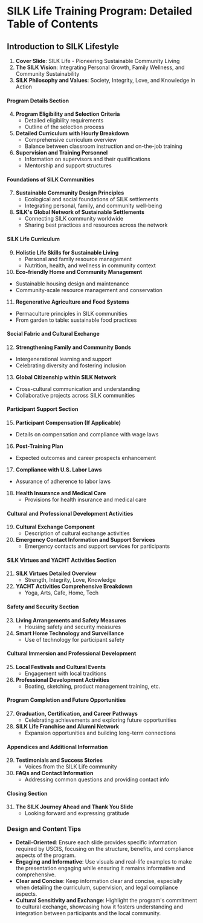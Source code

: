 # SILK Life Training Program: Detailed Table of Contents

## Introduction to SILK Lifestyle
1. **Cover Slide**: SILK Life - Pioneering Sustainable Community Living
2. **The SILK Vision**: Integrating Personal Growth, Family Wellness, and Community Sustainability
3. **SILK Philosophy and Values**: Society, Integrity, Love, and Knowledge in Action

#### Program Details Section
4. **Program Eligibility and Selection Criteria**
   - Detailed eligibility requirements
   - Outline of the selection process
5. **Detailed Curriculum with Hourly Breakdown**
   - Comprehensive curriculum overview
   - Balance between classroom instruction and on-the-job training
6. **Supervision and Training Personnel**
   - Information on supervisors and their qualifications
   - Mentorship and support structures
   
#### Foundations of SILK Communities
7. **Sustainable Community Design Principles**
   * Ecological and social foundations of SILK settlements
   * Integrating personal, family, and community well-being
8. **SILK's Global Network of Sustainable Settlements**
   * Connecting SILK community worldwide
   * Sharing best practices and resources across the network

#### SILK Life Curriculum
9. **Holistic Life Skills for Sustainable Living**
   * Personal and family resource management
   * Nutrition, health, and wellness in community context
10. **Eco-friendly Home and Community Management**
   * Sustainable housing design and maintenance
   * Community-scale resource management and conservation
11. **Regenerative Agriculture and Food Systems**
   * Permaculture principles in SILK communities
   * From garden to table: sustainable food practices

#### Social Fabric and Cultural Exchange
12. **Strengthening Family and Community Bonds**
   * Intergenerational learning and support
   * Celebrating diversity and fostering inclusion
13. **Global Citizenship within SILK Network**
   * Cross-cultural communication and understanding
   * Collaborative projects across SILK communities
#### Participant Support Section
15. **Participant Compensation (If Applicable)**
   - Details on compensation and compliance with wage laws
16. **Post-Training Plan**
   - Expected outcomes and career prospects enhancement
17. **Compliance with U.S. Labor Laws**
   - Assurance of adherence to labor laws
18. **Health Insurance and Medical Care**
    - Provisions for health insurance and medical care
 
#### Cultural and Professional Development Activities
19. **Cultural Exchange Component**
    - Description of cultural exchange activities
20. **Emergency Contact Information and Support Services**
    - Emergency contacts and support services for participants
 
#### SILK Virtues and YACHT Activities Section
21. **SILK Virtues Detailed Overview**
    - Strength, Integrity, Love, Knowledge
22. **YACHT Activities Comprehensive Breakdown**
    - Yoga, Arts, Cafe, Home, Tech
 
#### Safety and Security Section
23. **Living Arrangements and Safety Measures**
    - Housing safety and security measures
24. **Smart Home Technology and Surveillance**
    - Use of technology for participant safety
 
#### Cultural Immersion and Professional Development
25. **Local Festivals and Cultural Events**
    - Engagement with local traditions
26. **Professional Development Activities**
    - Boating, sketching, product management training, etc.
 
#### Program Completion and Future Opportunities
27. **Graduation, Certification, and Career Pathways**
    - Celebrating achievements and exploring future opportunities
28. **SILK Life Franchise and Alumni Network**
    - Expansion opportunities and building long-term connections
 
#### Appendices and Additional Information
29. **Testimonials and Success Stories**
    - Voices from the SILK Life community
30. **FAQs and Contact Information**
    - Addressing common questions and providing contact info
 
#### Closing Section
31. **The SILK Journey Ahead and Thank You Slide**
    - Looking forward and expressing gratitude
 
### Design and Content Tips
 
- **Detail-Oriented**: Ensure each slide provides specific information required by USCIS, focusing on the structure, benefits, and compliance aspects of the program.
- **Engaging and Informative**: Use visuals and real-life examples to make the presentation engaging while ensuring it remains informative and comprehensive.
- **Clear and Concise**: Keep information clear and concise, especially when detailing the curriculum, supervision, and legal compliance aspects.
- **Cultural Sensitivity and Exchange**: Highlight the program's commitment to cultural exchange, showcasing how it fosters understanding and integration between participants and the local community.
